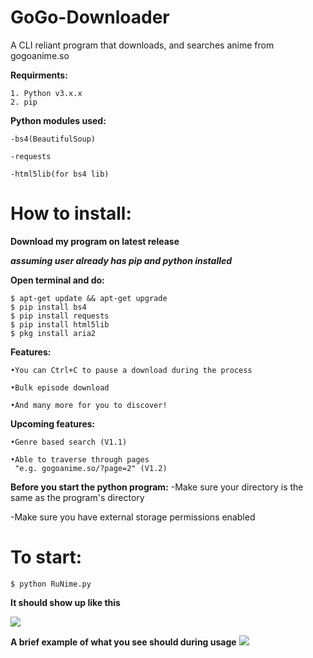 # GoGo-Downloader
A CLI reliant program that downloads, and searches anime from gogoanime.so 

**Requirments:**
```
1. Python v3.x.x 
2. pip
```

**Python modules used:**
```
-bs4(BeautifulSoup)

-requests

-html5lib(for bs4 lib)
```

# How to install:

**Download my program on latest release**

***assuming user already has pip and python installed***

**Open terminal and do:**
```
$ apt-get update && apt-get upgrade
$ pip install bs4
$ pip install requests
$ pip install html5lib
$ pkg install aria2
```
**Features:**
```
•You can Ctrl+C to pause a download during the process

•Bulk episode download

•And many more for you to discover!
```
**Upcoming features:**
```
•Genre based search (V1.1)

•Able to traverse through pages
 "e.g. gogoanime.so/?page=2" (V1.2)
```

**Before you start the python program:**
-Make sure your directory is the same as the program's directory

-Make sure you have external storage permissions enabled

# To start:
```$ python RuNime.py```

**It should show up like this**

![](home.png)

**A brief example of what you see should during usage**
![](example.png)



